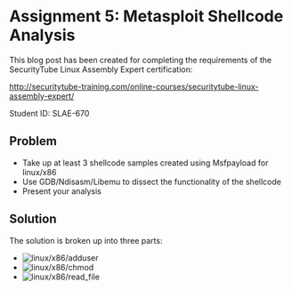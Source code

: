 # Assignment 5: Metasploit Shellcode Analysis

This blog post has been created for completing the requirements of the SecurityTube Linux Assembly Expert certification:

http://securitytube-training.com/online-courses/securitytube-linux-assembly-expert/

Student ID: SLAE-670

## Problem

- Take up at least 3 shellcode samples created using Msfpayload for linux/x86
- Use GDB/Ndisasm/Libemu to dissect the functionality of the shellcode
- Present your analysis

## Solution

The solution is broken up into three parts:

- ![linux/x86/adduser](https://github.com/adeptex/SLAE/tree/master/Assignment-5/chmod "linux/x86/adduser")
- ![linux/x86/chmod](https://github.com/adeptex/SLAE/tree/master/Assignment-5/chmod "linux/x86/chmod")
- ![linux/x86/read_file](https://github.com/adeptex/SLAE/tree/master/Assignment-5/chmod "linux/x86/read_file")
